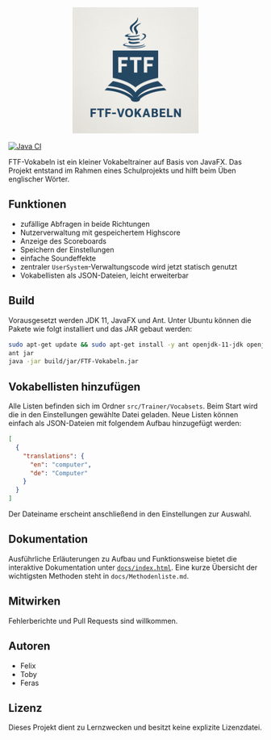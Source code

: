 <p align="center">
  <img src="src/Utils/media/Logo.png" alt="Projektlogo" width="250">
</p>

[![Java CI](https://github.com/Chaosfelix4451/FTF-Vokabeln/actions/workflows/ant.yml/badge.svg)](https://github.com/Chaosfelix4451/FTF-Vokabeln/actions/workflows/ant.yml)

FTF-Vokabeln ist ein kleiner Vokabeltrainer auf Basis von JavaFX. Das Projekt entstand im Rahmen eines Schulprojekts und hilft beim Üben englischer Wörter.

## Funktionen

- zufällige Abfragen in beide Richtungen
- Nutzerverwaltung mit gespeichertem Highscore
- Anzeige des Scoreboards
- Speichern der Einstellungen
- einfache Soundeffekte
- zentraler `UserSystem`-Verwaltungscode wird jetzt statisch genutzt
- Vokabellisten als JSON-Dateien, leicht erweiterbar

## Build

Vorausgesetzt werden JDK 11, JavaFX und Ant. Unter Ubuntu können die Pakete wie folgt installiert und das JAR gebaut werden:

```bash
sudo apt-get update && sudo apt-get install -y ant openjdk-11-jdk openjfx
ant jar
java -jar build/jar/FTF-Vokabeln.jar
```

## Vokabellisten hinzufügen

Alle Listen befinden sich im Ordner `src/Trainer/Vocabsets`. Beim Start wird die
in den Einstellungen gewählte Datei geladen. Neue Listen können einfach als
JSON-Dateien mit folgendem Aufbau hinzugefügt werden:

```json
[
  {
    "translations": {
      "en": "computer",
      "de": "Computer"
    }
  }
]
```

Der Dateiname erscheint anschließend in den Einstellungen zur Auswahl.

## Dokumentation

Ausführliche Erläuterungen zu Aufbau und Funktionsweise bietet die interaktive Dokumentation unter [`docs/index.html`](docs/index.html). Eine kurze Übersicht der wichtigsten Methoden steht in `docs/Methodenliste.md`.

## Mitwirken

Fehlerberichte und Pull Requests sind willkommen.

## Autoren

- Felix
- Toby
- Feras

## Lizenz

Dieses Projekt dient zu Lernzwecken und besitzt keine explizite Lizenzdatei.
